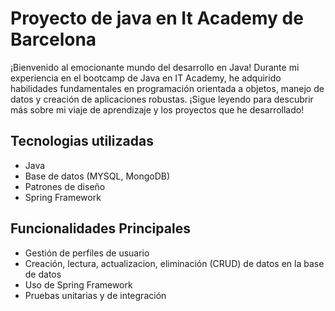 # Proyecto de java en It Academy de Barcelona
¡Bienvenido al emocionante mundo del desarrollo en Java! Durante mi experiencia en el bootcamp de Java en IT Academy, he adquirido habilidades fundamentales en programación orientada a objetos, manejo de datos y creación de aplicaciones robustas. ¡Sigue leyendo para descubrir más sobre mi viaje de aprendizaje y los proyectos que he desarrollado!


Tecnologias utilizadas
---
- Java
- Base de datos (MYSQL, MongoDB)
- Patrones de diseño
- Spring Framework


Funcionalidades Principales
---
- Gestión de perfiles de usuario
- Creación, lectura, actualizacion, eliminación (CRUD) de datos en la base de datos
- Uso de Spring Framework
- Pruebas unitarias y de integración





